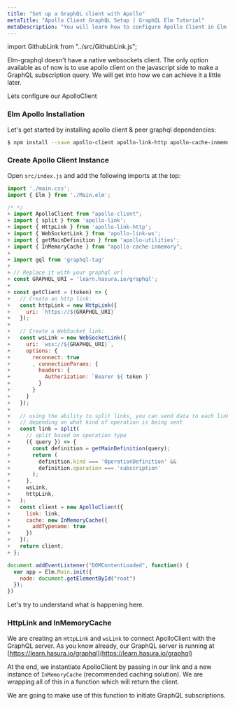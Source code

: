 ```yaml
---
title: "Set up a GraphQL client with Apollo"
metaTitle: "Apollo Client GraphQL Setup | GraphQL Elm Tutorial"
metaDescription: "You will learn how to configure Apollo Client in Elm by installing dependencies like react-apollo, apollo-client, apollo-link-http, apollo-cache-inmemory"
---
```


import GithubLink from "../src/GithubLink.js";

Elm-graphql doesn't have a native websockets client. The only option available as of now is to use apollo client on the javascript side to make a GraphQL subscription query. We will get into how we can achieve it a little later. 

Lets configure our ApolloClient

### Elm Apollo Installation
Let's get started by installing apollo client & peer graphql dependencies:

```bash
$ npm install --save apollo-client apollo-link-http apollo-cache-inmemory apollo-link-http apollo-link-ws subscriptions-transport-ws graphql graphql-tag
```

### Create Apollo Client Instance
Open `src/index.js` and add the following imports at the top:

<GithubLink link="https://github.com/hasura/graphql-engine/blob/master/community/learn/graphql-tutorials/tutorials/elm/app-final/src/index.js" text="src/index.js" />

```javascript
import './main.css';
import { Elm } from './Main.elm';

/* */
+ import ApolloClient from "apollo-client";
+ import { split } from 'apollo-link';
+ import { HttpLink } from 'apollo-link-http';
+ import { WebSocketLink } from 'apollo-link-ws';
+ import { getMainDefinition } from 'apollo-utilities';
+ import { InMemoryCache } from "apollo-cache-inmemory";
+ 
+ import gql from 'graphql-tag'
+ 
+ // Replace it with your graphql url
+ const GRAPHQL_URI = 'learn.hasura.io/graphql';
+ 
+ const getClient = (token) => {
+   // Create an http link:
+   const httpLink = new HttpLink({
+     uri: `https://${GRAPHQL_URI}`
+   });
+ 
+   // Create a WebSocket link:
+   const wsLink = new WebSocketLink({
+     uri: `wss://${GRAPHQL_URI}`,
+     options: {
+       reconnect: true
+       , connectionParams: {
+         headers: {
+           Authorization: `Bearer ${ token }`
+         }
+       }
+     }
+   });
+ 
+   // using the ability to split links, you can send data to each link
+   // depending on what kind of operation is being sent
+   const link = split(
+     // split based on operation type
+     ({ query }) => {
+       const definition = getMainDefinition(query);
+       return (
+         definition.kind === 'OperationDefinition' &&
+         definition.operation === 'subscription'
+       );
+     },
+     wsLink,
+     httpLink,
+   );
+   const client = new ApolloClient({
+     link: link,
+     cache: new InMemoryCache({
+       addTypename: true
+     })
+   });
+   return client;
+ };

document.addEventListener("DOMContentLoaded", function() {
  var app = Elm.Main.init({
    node: document.getElementById("root")
  });
})

```

Let's try to understand what is happening here. 

### HttpLink and InMemoryCache
We are creating an `HttpLink` and `wsLink` to connect ApolloClient with the GraphQL server. As you know already, our GraphQL server is running at [https://learn.hasura.io/graphql](https://learn.hasura.io/graphql)

At the end, we instantiate ApolloClient by passing in our link and a new instance of `InMemoryCache` (recommended caching solution). We are wrapping all of this in a function which will return the client.

We are going to make use of this function to initiate GraphQL subscriptions.
